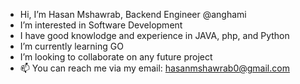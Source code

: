 - Hi, I’m Hasan Mshawrab, Backend Engineer @anghami
- I’m interested in Software Development
- I have good knowlodge and experience in JAVA, php, and Python
- I’m currently learning GO
- I’m looking to collaborate on any future project
- 📫 You can reach me via my email: hasanmshawrab0@gmail.com

<!---
hasanMshawrab/hasanMshawrab is a ✨ special ✨ repository because its `README.md` (this file) appears on your GitHub profile.
You can click the Preview link to take a look at your changes.
--->
